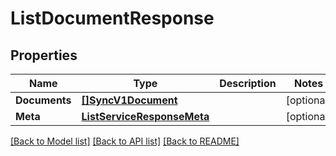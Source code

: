 # ListDocumentResponse

## Properties

Name | Type | Description | Notes
------------ | ------------- | ------------- | -------------
**Documents** | [**[]SyncV1Document**](SyncV1Document.md) |  |[optional] 
**Meta** | [**ListServiceResponseMeta**](ListServiceResponseMeta.md) |  |[optional] 

[[Back to Model list]](../README.md#documentation-for-models) [[Back to API list]](../README.md#documentation-for-api-endpoints) [[Back to README]](../README.md)


